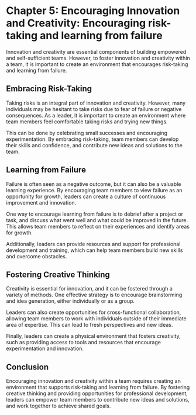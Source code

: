 Chapter 5: Encouraging Innovation and Creativity: Encouraging risk-taking and learning from failure
===================================================================================================

Innovation and creativity are essential components of building empowered and self-sufficient teams. However, to foster innovation and creativity within a team, it is important to create an environment that encourages risk-taking and learning from failure.

Embracing Risk-Taking
---------------------

Taking risks is an integral part of innovation and creativity. However, many individuals may be hesitant to take risks due to fear of failure or negative consequences. As a leader, it is important to create an environment where team members feel comfortable taking risks and trying new things.

This can be done by celebrating small successes and encouraging experimentation. By embracing risk-taking, team members can develop their skills and confidence, and contribute new ideas and solutions to the team.

Learning from Failure
---------------------

Failure is often seen as a negative outcome, but it can also be a valuable learning experience. By encouraging team members to view failure as an opportunity for growth, leaders can create a culture of continuous improvement and innovation.

One way to encourage learning from failure is to debrief after a project or task, and discuss what went well and what could be improved in the future. This allows team members to reflect on their experiences and identify areas for growth.

Additionally, leaders can provide resources and support for professional development and training, which can help team members build new skills and overcome obstacles.

Fostering Creative Thinking
---------------------------

Creativity is essential for innovation, and it can be fostered through a variety of methods. One effective strategy is to encourage brainstorming and idea generation, either individually or as a group.

Leaders can also create opportunities for cross-functional collaboration, allowing team members to work with individuals outside of their immediate area of expertise. This can lead to fresh perspectives and new ideas.

Finally, leaders can create a physical environment that fosters creativity, such as providing access to tools and resources that encourage experimentation and innovation.

Conclusion
----------

Encouraging innovation and creativity within a team requires creating an environment that supports risk-taking and learning from failure. By fostering creative thinking and providing opportunities for professional development, leaders can empower team members to contribute new ideas and solutions, and work together to achieve shared goals.
